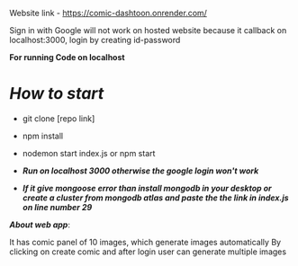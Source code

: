 Website link - https://comic-dashtoon.onrender.com/

Sign in with Google will not work on hosted website because it callback on localhost:3000,
login by creating id-password

**For running Code on localhost**
# _How to start_

- git clone [repo link]
- npm install
- nodemon start index.js or npm start

- **_Run on localhost 3000 otherwise the google login won't work_**
- **_If it give mongoose error than install mongodb in your desktop or create a cluster from mongodb atlas and paste the the link in index.js on line number 29_**


**_About web app_**:

 It has comic panel of 10 images, which generate images automatically 
 By clicking on create comic and after login user can generate multiple images

